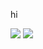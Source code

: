 hi


<img src="https://komarev.com/ghpvc/?username=flacreset&color=252d70">
<img src="https://github-readme-stats.vercel.app/api/top-langs/?username=flacreset&theme=dracula">
